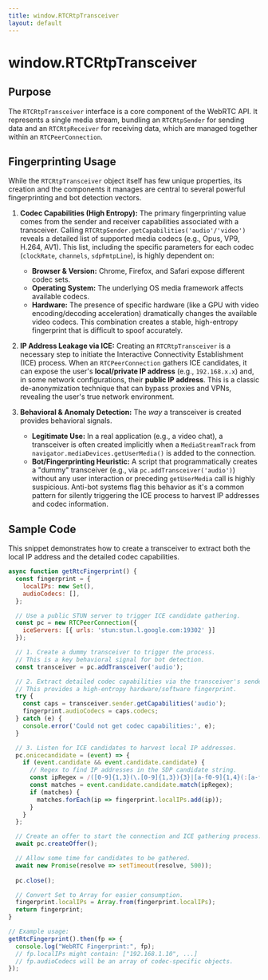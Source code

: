```yaml
---
title: window.RTCRtpTransceiver
layout: default
---
```

# window.RTCRtpTransceiver
## Purpose
The `RTCRtpTransceiver` interface is a core component of the WebRTC API. It represents a single media stream, bundling an `RTCRtpSender` for sending data and an `RTCRtpReceiver` for receiving data, which are managed together within an `RTCPeerConnection`.

## Fingerprinting Usage
While the `RTCRtpTransceiver` object itself has few unique properties, its creation and the components it manages are central to several powerful fingerprinting and bot detection vectors.

1.  **Codec Capabilities (High Entropy):** The primary fingerprinting value comes from the sender and receiver capabilities associated with a transceiver. Calling `RTCRtpSender.getCapabilities('audio'/'video')` reveals a detailed list of supported media codecs (e.g., Opus, VP9, H.264, AV1). This list, including the specific parameters for each codec (`clockRate`, `channels`, `sdpFmtpLine`), is highly dependent on:
    *   **Browser & Version:** Chrome, Firefox, and Safari expose different codec sets.
    *   **Operating System:** The underlying OS media framework affects available codecs.
    *   **Hardware:** The presence of specific hardware (like a GPU with video encoding/decoding acceleration) dramatically changes the available video codecs.
    This combination creates a stable, high-entropy fingerprint that is difficult to spoof accurately.

2.  **IP Address Leakage via ICE:** Creating an `RTCRtpTransceiver` is a necessary step to initiate the Interactive Connectivity Establishment (ICE) process. When an `RTCPeerConnection` gathers ICE candidates, it can expose the user's **local/private IP address** (e.g., `192.168.x.x`) and, in some network configurations, their **public IP address**. This is a classic de-anonymization technique that can bypass proxies and VPNs, revealing the user's true network environment.

3.  **Behavioral & Anomaly Detection:** The *way* a transceiver is created provides behavioral signals.
    *   **Legitimate Use:** In a real application (e.g., a video chat), a transceiver is often created implicitly when a `MediaStreamTrack` from `navigator.mediaDevices.getUserMedia()` is added to the connection.
    *   **Bot/Fingerprinting Heuristic:** A script that programmatically creates a "dummy" transceiver (e.g., via `pc.addTransceiver('audio')`) without any user interaction or preceding `getUserMedia` call is highly suspicious. Anti-bot systems flag this behavior as it's a common pattern for silently triggering the ICE process to harvest IP addresses and codec information.

## Sample Code
This snippet demonstrates how to create a transceiver to extract both the local IP address and the detailed codec capabilities.

```javascript
async function getRtcFingerprint() {
  const fingerprint = {
    localIPs: new Set(),
    audioCodecs: [],
  };

  // Use a public STUN server to trigger ICE candidate gathering.
  const pc = new RTCPeerConnection({
    iceServers: [{ urls: 'stun:stun.l.google.com:19302' }]
  });

  // 1. Create a dummy transceiver to trigger the process.
  // This is a key behavioral signal for bot detection.
  const transceiver = pc.addTransceiver('audio');

  // 2. Extract detailed codec capabilities via the transceiver's sender.
  // This provides a high-entropy hardware/software fingerprint.
  try {
    const caps = transceiver.sender.getCapabilities('audio');
    fingerprint.audioCodecs = caps.codecs;
  } catch (e) {
    console.error('Could not get codec capabilities:', e);
  }

  // 3. Listen for ICE candidates to harvest local IP addresses.
  pc.onicecandidate = (event) => {
    if (event.candidate && event.candidate.candidate) {
      // Regex to find IP addresses in the SDP candidate string.
      const ipRegex = /([0-9]{1,3}(\.[0-9]{1,3}){3}|[a-f0-9]{1,4}(:[a-f0-9]{1,4}){7})/g;
      const matches = event.candidate.candidate.match(ipRegex);
      if (matches) {
        matches.forEach(ip => fingerprint.localIPs.add(ip));
      }
    }
  };

  // Create an offer to start the connection and ICE gathering process.
  await pc.createOffer();

  // Allow some time for candidates to be gathered.
  await new Promise(resolve => setTimeout(resolve, 500));
  
  pc.close();

  // Convert Set to Array for easier consumption.
  fingerprint.localIPs = Array.from(fingerprint.localIPs);
  return fingerprint;
}

// Example usage:
getRtcFingerprint().then(fp => {
  console.log("WebRTC Fingerprint:", fp);
  // fp.localIPs might contain: ["192.168.1.10", ...]
  // fp.audioCodecs will be an array of codec-specific objects.
});
```